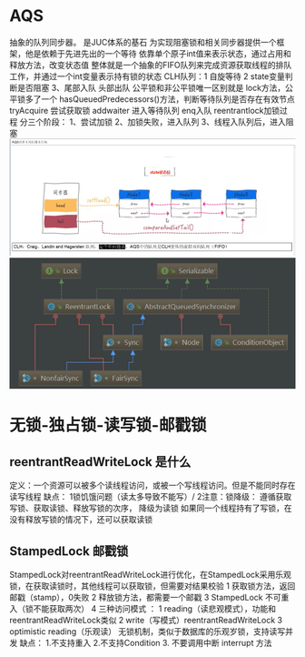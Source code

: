 # AQS
抽象的队列同步器。 是JUC体系的基石
为实现阻塞锁和相关同步器提供一个框架，他是依赖于先进先出的一个等待
依靠单个原子int值来表示状态，通过占用和释放方法，改变状态值
整体就是一个抽象的FIFO队列来完成资源获取线程的排队工作，并通过一个int变量表示持有锁的状态
CLH队列：1 自旋等待 2 state变量判断是否阻塞 3、尾部入队 头部出队
公平锁和非公平锁唯一区别就是 lock方法，公平锁多了一个 hasQueuedPredecessors()方法，判断等待队列是否存在有效节点
tryAcquire 尝试获取锁
addwaiter 进入等待队列
enq入队
reentrantlock加锁过程 分三个阶段： 
1、尝试加锁 2、加锁失败，进入队列 3、线程入队列后，进入阻塞
![img_4.png](img_4.png)
![img_5.png](img_5.png)

# 无锁-独占锁-读写锁-邮戳锁
## reentrantReadWriteLock 是什么
定义：一个资源可以被多个读线程访问，或被一个写线程访问。但是不能同时存在读写线程
缺点：
1锁饥饿问题（读太多导致不能写）/
2注意：锁降级： 遵循获取写锁、获取读锁、释放写锁的次序， 降级为读锁
如果同一个线程持有了写锁，在没有释放写锁的情况下，还可以获取读锁
## StampedLock 邮戳锁
StampedLock对reentrantReadWriteLock进行优化，在StampedLock采用乐观锁，在获取读锁时，其他线程可以获取锁，但需要对结果校验
1 获取锁方法，返回邮戳（stamp），0失败
2 释放锁方法，都需要一个邮戳
3 StampedLock 不可重入（锁不能获取两次）
4 三种访问模式 ： 1 reading（读悲观模式），功能和 reentrantReadWriteLock类似
                2 write（写模式）reentrantReadWriteLock
                 3 optimistic reading（乐观读） 无锁机制，类似于数据库的乐观岁锁，支持读写并发
缺点： 1.不支持重入
      2.不支持Condition
      3. 不要调用中断 interrupt 方法